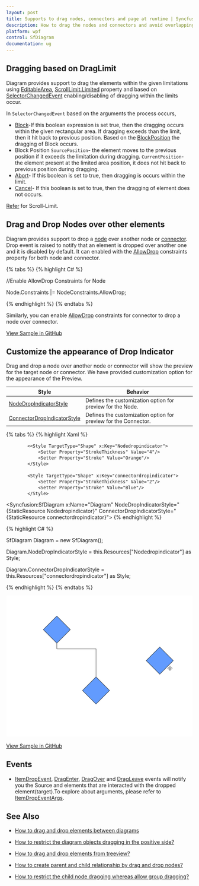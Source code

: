 ```yaml
---
layout: post
title: Supports to drag nodes, connectors and page at runtime | Syncfusion.
description: How to drag the nodes and connectors and avoid overlapping of the nodes with connectors during runtime?
platform: wpf
control: SfDiagram
documentation: ug
---
```


## Dragging based on DragLimit

Diagram provides support to drag the elements within the given limitations using [EditableArea](https://help.syncfusion.com/cr/wpf/Syncfusion.UI.Xaml.Diagram.ScrollSettings.html#Syncfusion_UI_Xaml_Diagram_ScrollSettings_EditableArea), [ScrollLimit.Limited](https://help.syncfusion.com/cr/wpf/Syncfusion.Windows.Diagram.ScrollLimit.html) property and based on [SelectorChangedEvent](https://help.syncfusion.com/cr/wpf/Syncfusion.UI.Xaml.Diagram.SelectorChangedEventArgs.html) enabling/disabling of dragging within the limits occur.

In `SelectorChangedEvent` based on the arguments the process occurs,
* [Block](https://help.syncfusion.com/cr/wpf/Syncfusion.UI.Xaml.Diagram.SelectorChangedEventArgs.html#Syncfusion_UI_Xaml_Diagram_SelectorChangedEventArgs_Block)-If this boolean expression is set true, then the dragging occurs within the given rectangular area. If dragging exceeds than the limit, then it hit back to previous position.
Based on the [BlockPosition](https://help.syncfusion.com/cr/wpf/Syncfusion.UI.Xaml.Diagram.SelectorChangedEventArgs.html#Syncfusion_UI_Xaml_Diagram_SelectorChangedEventArgs_BlockPosition) the dragging of Block occurs.
* Block Position
  `SourcePosition`- the element moves to the previous position if it exceeds the limitation during dragging.
  `CurrentPosition`- the element present at the limited area position, it does not hit back to previous position during dragging.
* [Abort](https://help.syncfusion.com/cr/wpf/Syncfusion.UI.Xaml.Diagram.SelectorChangedEventArgs.html#Syncfusion_UI_Xaml_Diagram_SelectorChangedEventArgs_Abort)- If this boolean is set to true, then dragging is occurs within the limit.
* [Cancel](https://help.syncfusion.com/cr/wpf/Syncfusion.UI.Xaml.Diagram.SelectorChangedEventArgs.html#Syncfusion_UI_Xaml_Diagram_SelectorChangedEventArgs_Cancel)- If this boolean is set to true, then the dragging of element does not occurs.   

[Refer](https://help.syncfusion.com/wpf/diagram/scroll-settings/scrolllimit) for Scroll-Limit.

## Drag and Drop Nodes over other elements

Diagram provides support to drop a [node](https://help.syncfusion.com/cr/wpf/Syncfusion.UI.Xaml.Diagram.NodeViewModel.html) over another node or [connector](https://help.syncfusion.com/cr/wpf/Syncfusion.UI.Xaml.Diagram.ConnectorViewModel.html). Drop event is raised to notify that an element is dropped over another one and it is disabled by default. It can enabled with the [AllowDrop](https://help.syncfusion.com/cr/wpf/Syncfusion.UI.Xaml.Diagram.NodeConstraints.html) constraints property for both node and connector.

{% tabs %}
{% highlight C# %}

//Enable AllowDrop Constraints for Node

Node.Constraints |= NodeConstraints.AllowDrop;

{% endhighlight %}
{% endtabs %}

Similarly, you can enable [AllowDrop](https://help.syncfusion.com/cr/wpf/Syncfusion.UI.Xaml.Diagram.ConnectorViewModel.html#Syncfusion_UI_Xaml_Diagram_ConnectorViewModel_Constraints) constraints for connector to drop a node over connector.

[View Sample in GitHub](https://github.com/SyncfusionExamples/WPF-Diagram-Examples/tree/master/Samples/Interaction/IndicatorStyle-sample)

## Customize the appearance of Drop Indicator

Drag and drop a node over another node or connector will show the preview for the target node or connector. We have provided customization option for the appearance of the Preview.

| Style | Behavior |
| --|--|
| [NodeDropIndicatorStyle](https://help.syncfusion.com/cr/wpf/Syncfusion.UI.Xaml.Diagram.SfDiagram.html#Syncfusion_UI_Xaml_Diagram_SfDiagram_NodeDropIndicatorStyle) | Defines the customization option for preview for the Node. |
| [ConnectorDropIndicatorStyle](https://help.syncfusion.com/cr/wpf/Syncfusion.UI.Xaml.Diagram.SfDiagram.html#Syncfusion_UI_Xaml_Diagram_SfDiagram_ConnectorDropIndicatorStyle) | Defines the customization option for preview for the Connector.|

{% tabs %}
{% highlight Xaml %}

            <<Style TargetType="Shape" x:Key="Nodedropindicator">
                <Setter Property="StrokeThickness" Value="4"/>
                <Setter Property="Stroke" Value="Orange"/>
            </Style>
            
            <Style TargetType="Shape" x:Key="connectordropindicator">
                <Setter Property="StrokeThickness" Value="2"/>
                <Setter Property="Stroke" Value="Blue"/>
            </Style>


<Syncfusion:SfDiagram x:Name="Diagram" 
                              NodeDropIndicatorStyle="{StaticResource Nodedropindicator}"
                              ConnectorDropIndicatorStyle="{StaticResource connectordropindicator}">
{% endhighlight %}

{% highlight C# %}

SfDiagram Diagram = new SfDiagram();

Diagram.NodeDropIndicatorStyle = this.Resources["Nodedropindicator"] as Style;

Diagram.ConnectorDropIndicatorStyle = this.Resources["connectordropindicator"] as Style;

{% endhighlight %}
{% endtabs %}

![Drop Indicator](Drag_Images/DropIndicators.gif)

[View Sample in GitHub](https://github.com/SyncfusionExamples/WPF-Diagram-Examples/tree/master/Samples/Interaction/IndicatorStyle-sample)

## Events 

* [ItemDropEvent](https://help.syncfusion.com/cr/wpf/Syncfusion.UI.Xaml.Diagram.IGraphInfo.html), [DragEnter](https://help.syncfusion.com/cr/wpf/Syncfusion.UI.Xaml.Diagram.IGraphInfo.html), [DragOver](https://help.syncfusion.com/cr/wpf/Syncfusion.UI.Xaml.Diagram.IGraphInfo.html) and [DragLeave](https://help.syncfusion.com/cr/wpf/Syncfusion.UI.Xaml.Diagram.IGraphInfo.html) events will notify you the Source and elements that are interacted with the dropped element(target).To explore about arguments, please refer to [ItemDropEventArgs](https://help.syncfusion.com/cr/wpf/Syncfusion.UI.Xaml.Diagram.ItemDropEventArgs.html).

## See Also

* [How to drag and drop elements between diagrams](https://www.syncfusion.com/kb/6981/how-to-enable-drag-the-node-from-one-diagram-to-another-diagram-in-wpf-sfdiagram)

* [How to restrict the diagram objects dragging in the positive side?](https://www.syncfusion.com/kb/11521/how-to-restrict-the-diagram-objects-dragging-in-the-positive-side-in-the)

* [How to drag and drop elements from treeview?](https://www.syncfusion.com/kb/10574/how-to-drag-and-drop-elements-from-treeview-in-wpf-diagramsfdiagram)

* [How to create parent and child relationship by drag and drop nodes?](https://www.syncfusion.com/kb/11401/how-to-create-parent-and-child-relationship-by-drag-and-drop-nodes-in-wpf-diagramsfdiagram)

* [How to restrict the child node dragging whereas allow group dragging?](https://www.syncfusion.com/kb/11462/how-to-restrict-the-child-node-dragging-whereas-allow-group-dragging-in-wpf)
